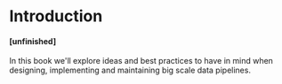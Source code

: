 # Introduction

#### \[unfinished\]

In this book we'll explore ideas and best practices to have in mind when designing, implementing and maintaining big scale data pipelines.

